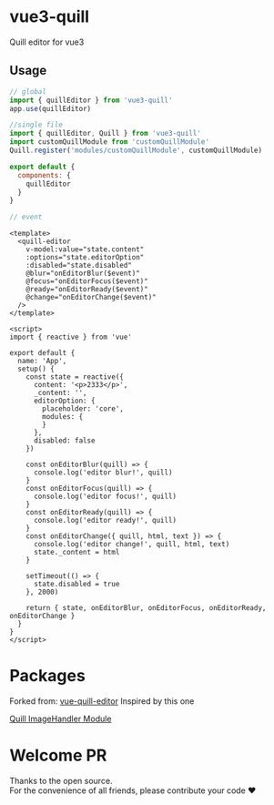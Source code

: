 # vue3-quill
Quill editor for vue3
## Usage

```javascript
// global
import { quillEditor } from 'vue3-quill'
app.use(quillEditor)

//single file
import { quillEditor, Quill } from 'vue3-quill'
import customQuillModule from 'customQuillModule'
Quill.register('modules/customQuillModule', customQuillModule)

export default {
  components: {
    quillEditor
  }
}

// event

```

```vue
<template>
  <quill-editor
    v-model:value="state.content"
    :options="state.editorOption"
    :disabled="state.disabled"
    @blur="onEditorBlur($event)"
    @focus="onEditorFocus($event)"
    @ready="onEditorReady($event)"
    @change="onEditorChange($event)"
  />
</template>

<script>
import { reactive } from 'vue'

export default {
  name: 'App',
  setup() {
    const state = reactive({
      content: '<p>2333</p>',
      _content: '',
      editorOption: {
        placeholder: 'core',
        modules: {
        }
      },
      disabled: false
    })

    const onEditorBlur(quill) => {
      console.log('editor blur!', quill)
    }
    const onEditorFocus(quill) => {
      console.log('editor focus!', quill)
    }
    const onEditorReady(quill) => {
      console.log('editor ready!', quill)
    }
    const onEditorChange({ quill, html, text }) => {
      console.log('editor change!', quill, html, text)
      state._content = html
    }

    setTimeout(() => {
      state.disabled = true
    }, 2000)

    return { state, onEditorBlur, onEditorFocus, onEditorReady, onEditorChange }
  }
}
</script>
```

# Packages
Forked from: [vue-quill-editor](https://github.com/surmon-china/vue-quill-editor)  Inspired by this one

[Quill ImageHandler Module](https://www.npmjs.com/package/quill-image-uploader)

# Welcome PR  
Thanks to the open source.  
For the convenience of all friends, please contribute your code :heart: